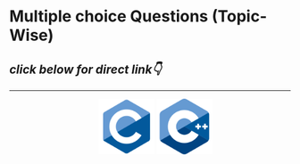 # Multiple choice Questions (Topic-Wise)

## *click below for direct link👇*

---

<p align="left" style="padding-left:10rem" ><a style="padding-left:2" href="" target="_blank" rel="noreferrer"> <img src="https://raw.githubusercontent.com/devicons/devicon/master/icons/c/c-original.svg" alt="c" width="100" height="100"/></a>
<a href="" target="_blank" rel="noreferrer"> <img src="https://raw.githubusercontent.com/devicons/devicon/master/icons/cplusplus/cplusplus-original.svg" alt="cplusplus" width="100" height="100"/> </a></p>
